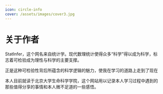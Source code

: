 ```yaml
---
icon: circle-info
cover: /assets/images/cover3.jpg
---
```


# 关于作者

StatInfer，这个网名来自统计学。现代数理统计使得众多“科学”得以成为科学，标志着可检验成为理性与科学的主要支撑。

正是这种可检验性背后所蕴含的科学逻辑的魅力，使我在学习的道路上走到了现在

本人目前就读于北京大学生命科学学院，这个网站用以记录本人学习过程中遇到的那些值得分享的事情和本人微不足道的一些感悟。

